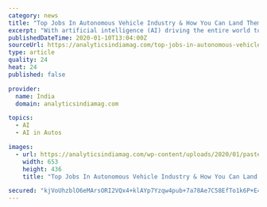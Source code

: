 ```yaml
---
category: news
title: "Top Jobs In Autonomous Vehicle Industry & How You Can Land Them"
excerpt: "With artificial intelligence (AI) driving the entire world towards a mobility ... This tech relies on a diverse set of sensors like LIDARs, cameras and radars. Companies like Waymo, Tata and others who are in the autonomous vehicle development industry ..."
publishedDateTime: 2020-01-10T13:04:00Z
sourceUrl: https://analyticsindiamag.com/top-jobs-in-autonomous-vehicle-industry-how-you-can-land-them/
type: article
quality: 24
heat: 24
published: false

provider:
  name: India
  domain: analyticsindiamag.com

topics:
  - AI
  - AI in Autos

images:
  - url: https://analyticsindiamag.com/wp-content/uploads/2020/01/pasted-image-0-10.png
    width: 653
    height: 436
    title: "Top Jobs In Autonomous Vehicle Industry & How You Can Land Them"

secured: "kjVoUhzblO6eMArsORI2VQx4+klAYp7Yzqw4pub+7a78Ae7C58EfTo1k6P+E475pLPWuk78CAVjs+SnGbrbROeAVOMa+wV5ryG+bfXW0EkdFp8fsbfI8YSZMmLMNCxgkWV35AVC1DkK0ZoyunxZYaaQiGUOx8frZ8sradACMf9pySDB0gGLLAjI6Jl90ZNuTS20wUsEqCQ+bNZ0leak99YmzWfv4VSSL9OdKAioO2nPcr5qHNR+gce8bRv5LrtdaUcWMNxIws6hWxXFMX/AEJzr7X+7UOf/4BjumWOD5rVU=;kDna8/ApWlja/ATnIGSUXA=="
---
```


